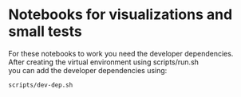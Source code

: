 # Notebooks for visualizations and small tests

For these notebooks to work you need the developer dependencies. \
After creating the virtual environment using scripts/run.sh \
you can add the developer dependencies using:

```bash
scripts/dev-dep.sh
```